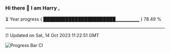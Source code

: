 ### Hi there 👋 I am Harry , 

⏳ Year progress { ███████████████████████▁▁▁▁▁▁▁ } 78.49 %

---

⏰ Updated on Sat, 14 Oct 2023 11:22:51 GMT

![Progress Bar CI](https://github.com/duykhang68/duykhang68/workflows/Progress%20Bar%20CI/badge.svg)
